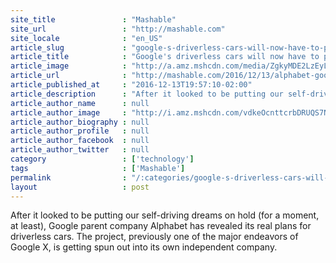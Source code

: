 ```yaml
---
site_title               : "Mashable"
site_url                 : "http://mashable.com"
site_locale              : "en_US"
article_slug             : "google-s-driverless-cars-will-now-have-to-prove-themselves-as-a-real-business"
article_title            : "Google's driverless cars will now have to prove themselves as a real business"
article_image            : "http://a.amz.mshcdn.com/media/ZgkyMDE2LzEyLzEzLzE0LzFTdGV2ZV9zX0ZpcnN0X1JpZGUuMDVjMTEuanBnCnAJdGh1bWIJMTIwMHg2MzAKZQlqcGc/d14f4cc1/082/1Steve_s_First_Ride.jpg"
article_url              : "http://mashable.com/2016/12/13/alphabet-google-automotive-plans/"
article_published_at     : "2016-12-13T19:57:10-02:00"
article_description      : "After it looked to be putting our self-driving dreams on hold (for a moment, at least), Google parent company Alphabet has revealed its real plans for driverless cars. The project, previously one of the major endeavors of Google X, is getting spun out into its own independent company."
article_author_name      : null
article_author_image     : "http://i.amz.mshcdn.com/vdkeOcnttcrbDRUQS7N28lzHAXU=/90x90/2016%2F11%2F22%2F65%2F11.a522c.jpg"
article_author_biography : null
article_author_profile   : null
article_author_facebook  : null
article_author_twitter   : null
category                 : ['technology']
tags                     : ['Mashable']
permalink                : "/:categories/google-s-driverless-cars-will-now-have-to-prove-themselves-as-a-real-business/"
layout                   : post
---
```


After it looked to be putting our self-driving dreams on hold (for a moment, at least), Google parent company Alphabet has revealed its real plans for driverless cars. The project, previously one of the major endeavors of Google X, is getting spun out into its own independent company.
